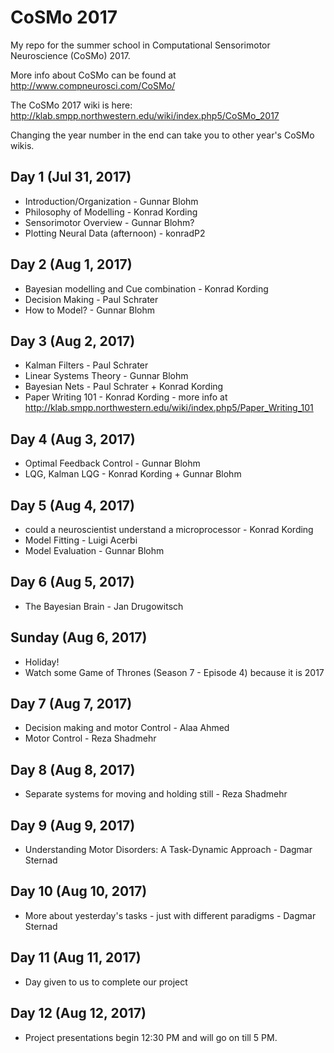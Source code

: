 # CoSMo 2017
My repo for the summer school in Computational Sensorimotor Neuroscience (CoSMo) 2017.

More info about CoSMo can be found at http://www.compneurosci.com/CoSMo/

The CoSMo 2017 wiki is here: http://klab.smpp.northwestern.edu/wiki/index.php5/CoSMo_2017

Changing the year number in the end can take you to other year's CoSMo wikis.

## Day 1 (Jul 31, 2017)
* Introduction/Organization - Gunnar Blohm
* Philosophy of Modelling - Konrad Kording
* Sensorimotor Overview - Gunnar Blohm?
* Plotting Neural Data (afternoon) - konradP2

## Day 2 (Aug 1, 2017)
* Bayesian modelling and Cue combination - Konrad Kording
* Decision Making - Paul Schrater
* How to Model? - Gunnar Blohm

## Day 3 (Aug 2, 2017)
* Kalman Filters - Paul Schrater
* Linear Systems Theory - Gunnar Blohm
* Bayesian Nets - Paul Schrater + Konrad Kording
* Paper Writing 101 - Konrad Kording - more info at http://klab.smpp.northwestern.edu/wiki/index.php5/Paper_Writing_101

## Day 4 (Aug 3, 2017)
* Optimal Feedback Control - Gunnar Blohm
* LQG, Kalman LQG - Konrad Kording + Gunnar Blohm

## Day 5 (Aug 4, 2017)
* could a neuroscientist understand a microprocessor - Konrad Kording
* Model Fitting - Luigi Acerbi
* Model Evaluation - Gunnar Blohm

## Day 6 (Aug 5, 2017)
* The Bayesian Brain - Jan Drugowitsch

## Sunday (Aug 6, 2017)
* Holiday!
* Watch some Game of Thrones (Season 7 - Episode 4) because it is 2017

## Day 7 (Aug 7, 2017)
* Decision making and motor Control - Alaa Ahmed
* Motor Control - Reza Shadmehr

## Day 8 (Aug 8, 2017)
* Separate systems for moving and holding still - Reza Shadmehr

## Day 9 (Aug 9, 2017)
* Understanding Motor Disorders: A Task-Dynamic Approach - Dagmar Sternad


## Day 10 (Aug 10, 2017)
* More about yesterday's tasks - just with different paradigms - Dagmar Sternad


## Day 11 (Aug 11, 2017)
* Day given to us to complete our project


## Day 12 (Aug 12, 2017)
* Project presentations begin 12:30 PM and will go on till 5 PM.
